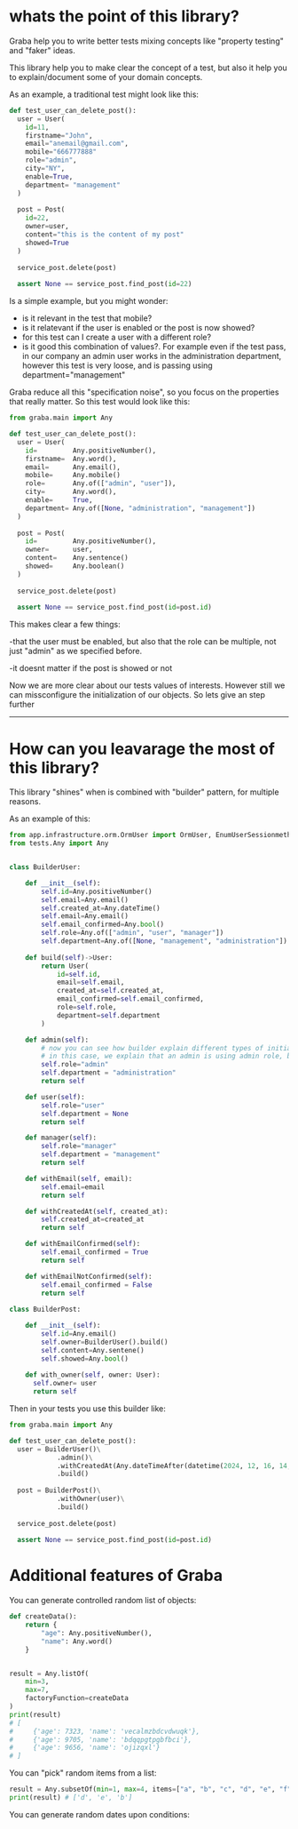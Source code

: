 # whats the point of this library?

Graba help you to write better tests mixing concepts like "property testing" and "faker" ideas.

This library help you to make clear the concept of a test, but also it help you to explain/document some of your domain concepts.

As an example, a traditional test might look like this:



```python
def test_user_can_delete_post():
  user = User(
    id=11,
    firstname="John",
    email="anemail@gmail.com",
    mobile="666777888"
    role="admin",
    city="NY",
    enable=True,
    department= "management"
  )
  
  post = Post(
    id=22,
    owner=user,
    content="this is the content of my post"
    showed=True
  )
  
  service_post.delete(post)
  
  assert None == service_post.find_post(id=22)
```

Is a simple example, but you might wonder: 

 - is it relevant in the test that mobile?
 - is it relatevant if the user is enabled or the post is now showed?
 - for this test can I create a user with a different role?
 - is it good this combination of values?. For example even if the test pass, in our company an admin user works in the administration department, however this test is very loose, and is passing using department="management"



Graba reduce all this "specification noise", so you focus on the properties that really matter. So this test would look like this:

```python
from graba.main import Any

def test_user_can_delete_post():
  user = User(
    id=         Any.positiveNumber(),
    firstname=  Any.word(),
    email=      Any.email(),
    mobile=     Any.mobile()
    role=       Any.of(["admin", "user"]),
    city=       Any.word(),
    enable=     True,
    department= Any.of([None, "administration", "management"])
  )
  
  post = Post(
    id=         Any.positiveNumber(),
    owner=      user,
    content=    Any.sentence()
    showed=     Any.boolean()
  )
  
  service_post.delete(post)
  
  assert None == service_post.find_post(id=post.id)
```

This makes clear a few things:

-that the user must be enabled, but also that the role can be multiple, not just "admin" as we specified before.

-it doesnt matter if the post is showed or not



Now we are more clear about our tests values of interests. However still we can missconfigure the initialization of our objects. So lets give an step further

----

# How can you leavarage the most of this library?

This library "shines" when is combined with "builder" pattern, for multiple reasons.

As an example of this:

```python
from app.infrastructure.orm.OrmUser import OrmUser, EnumUserSessionmethod, EnumUserRole
from tests.Any import Any


class BuilderUser:

    def __init__(self):
      	self.id=Any.positiveNumber()
        self.email=Any.email()
        self.created_at=Any.dateTime()
        self.email=Any.email()
        self.email_confirmed=Any.bool()
        self.role=Any.of(["admin", "user", "manager"])
        self.department=Any.of([None, "management", "administration"])
        
    def build(self)->User:
        return User(
            id=self.id,
            email=self.email,
            created_at=self.created_at,
            email_confirmed=self.email_confirmed,
            role=self.role,
            department=self.department
        )

    def admin(self):
      	# now you can see how builder explain different types of initializing things in your applications
        # in this case, we explain that an admin is using admin role, but also is working in administration department
        self.role="admin"
        self.department = "administration"
        return self

    def user(self):
        self.role="user"
        self.department = None
        return self

    def manager(self):
        self.role="manager"
        self.department = "management"
        return self

    def withEmail(self, email):
        self.email=email
        return self

    def withCreatedAt(self, created_at):
        self.created_at=created_at
        return self

    def withEmailConfirmed(self):
        self.email_confirmed = True
        return self

    def withEmailNotConfirmed(self):
        self.email_confirmed = False
        return self
      
class BuilderPost:

    def __init__(self):
        self.id=Any.email()
        self.owner=BuilderUser().build()
        self.content=Any.sentene()
        self.showed=Any.bool()
        
    def with_owner(self, owner: User):
      self.owner= user
      return self
```

Then in your tests you use this builder like:

```python
from graba.main import Any

def test_user_can_delete_post():
  user = BuilderUser()\
            .admin()\
            .withCreatedAt(Any.dateTimeAfter(datetime(2024, 12, 16, 14, 30, 0)))\
            .build()
  
  post = BuilderPost()\
            .withOwner(user)\
            .build()
  
  service_post.delete(post)
  
  assert None == service_post.find_post(id=post.id)
```

# Additional features of Graba

You can generate controlled random list of objects:

```python
def createData():
    return {
        "age": Any.positiveNumber(),
        "name": Any.word()
    }


result = Any.listOf(
    min=3,
    max=7,
    factoryFunction=createData
)
print(result)
# [
#     {'age': 7323, 'name': 'vecalmzbdcvdwuqk'},
#     {'age': 9705, 'name': 'bdqqpgtpgbfbci'},
#     {'age': 9656, 'name': 'ojizqxl'}
# ]
```

You can "pick" random items from a list:

```python
result = Any.subsetOf(min=1, max=4, items=["a", "b", "c", "d", "e", "f"])
print(result) # ['d', 'e', 'b']
```

You can generate random dates upon conditions:

```python

```
